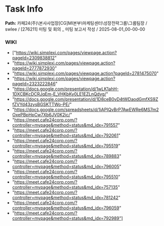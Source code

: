 # Task Info

**Path:** 카페24(주)\본사사업장\[CG]MI본부\마케팅센터\성장전략그룹\그룹팀장 / swlee / [276211] 미팅 및 회의 _ 미팅 보고서 작성 / 2025-08-01_00-00-00

### WIKI
- ["https://wiki.simplexi.com/pages/viewpage.action?pageId=2309838812"
- "https://wiki.simplexi.com/pages/viewpage.action?pageId=2777872930"
- "https://wiki.simplexi.com/pages/viewpage.action?pageId=2781475070"
- "https://wiki.simplexi.com/pages/viewpage.action?pageId=2323222846"
- "https://docs.google.com/presentation/d/1wLK1ahH-1DXCBKcDCRJqEm-E_VHKbKy0LE1EZLnQdvg/"
- "https://docs.google.com/presentation/d/1D8ceB0vD4tWDaodGmfXS9ZfZVYd43zysBGSKTTWo-PE/"
- "https://docs.google.com/spreadsheets/d/1iAPIQvBrP7AwEWRe6MS7m2OxePBpHpCw7Xb6JV0K2ic/"
- "https://meet.cafe24corp.com/?controller=mypage&method=status&md_idx=791557"
- "https://meet.cafe24corp.com/?controller=mypage&method=status&md_idx=792061"
- "https://meet.cafe24corp.com/?controller=mypage&method=status&md_idx=795519"
- "https://meet.cafe24corp.com/?controller=mypage&method=status&md_idx=789883"
- "https://meet.cafe24corp.com/?controller=mypage&method=status&md_idx=796005"
- "https://meet.cafe24corp.com/?controller=mypage&method=status&md_idx=795510"
- "https://meet.cafe24corp.com/?controller=mypage&method=status&md_idx=757135"
- "https://meet.cafe24corp.com/?controller=mypage&method=status&md_idx=781242"
- "https://meet.cafe24corp.com/?controller=mypage&method=status&md_idx=796059"
- "https://meet.cafe24corp.com/?controller=mypage&method=status&md_idx=792989"]

